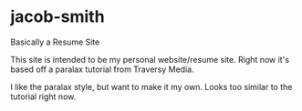 # jacob-smith
Basically a Resume Site


This site is intended to be my personal website/resume site. 
Right now it's based off a paralax tutorial from Traversy Media.

I like the paralax style, but want to make it my own. Looks too similar to the tutorial right now.
